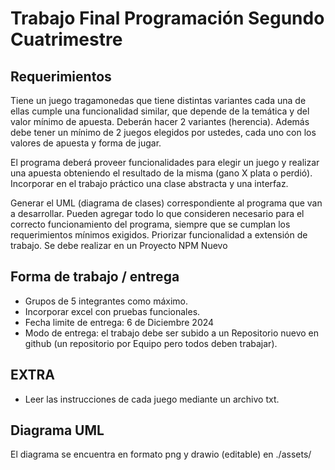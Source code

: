# Trabajo Final Programación Segundo Cuatrimestre
## Requerimientos
Tiene un juego tragamonedas que tiene distintas variantes cada una de ellas cumple una funcionalidad similar, que depende de la temática y del valor mínimo de apuesta. Deberán hacer 2 variantes (herencia). Además debe tener un mínimo de 2 juegos elegidos por ustedes, cada uno con los valores de apuesta y forma de jugar.

El programa deberá proveer funcionalidades para elegir un juego y realizar una apuesta obteniendo el resultado de la misma (gano X plata o perdió). Incorporar en el trabajo práctico una clase abstracta y una interfaz.

Generar el UML (diagrama de clases) correspondiente al programa que van a desarrollar. Pueden agregar todo lo que consideren necesario para el correcto funcionamiento del programa, siempre que se cumplan los requerimientos mínimos exigidos. Priorizar funcionalidad a extensión de trabajo. Se debe realizar en un Proyecto NPM Nuevo

## Forma de trabajo / entrega
* Grupos de 5 integrantes como máximo.
* Incorporar excel con pruebas funcionales.
* Fecha limite de entrega: 6 de Diciembre 2024
* Modo de entrega: el trabajo debe ser subido a un Repositorio nuevo en github (un repositorio por Equipo pero todos deben trabajar).

## EXTRA
* Leer las instrucciones de cada juego mediante un archivo txt.

## Diagrama UML
El diagrama se encuentra en formato png y drawio (editable) en ./assets/